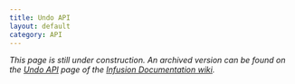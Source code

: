 ```yaml
---
title: Undo API
layout: default
category: API
---
```


_This page is still under construction. An archived version can be found on the [Undo API](http://wiki.fluidproject.org/display/docs/Undo+API) page of the [Infusion Documentation wiki](http://wiki.fluidproject.org/display/docs/Infusion+Documentation)._
